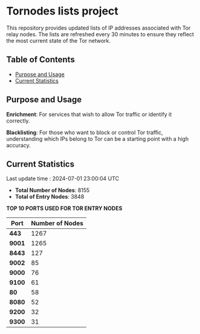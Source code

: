 # Tornodes lists project

This repository provides updated lists of IP addresses associated with Tor relay nodes. The lists are refreshed every 30 minutes to ensure they reflect the most current state of the Tor network.

## Table of Contents

- [Purpose and Usage](#purpose-and-usage)
- [Current Statistics](#current-statistics)


## Purpose and Usage

**Enrichment**: For services that wish to allow Tor traffic or identify it correctly.

**Blacklisting**: For those who want to block or control Tor traffic, understanding which IPs belong to Tor can be a starting point with a high accuracy.

## Current Statistics

Last update time : 2024-07-01 23:00:04 UTC

- **Total Number of Nodes**: 8155
- **Total of Entry Nodes**: 3848

**TOP 10 PORTS USED FOR TOR ENTRY NODES**

| **Port** | **Number of Nodes** |
|------|-----------------|
| **443**   | 1267  |
| **9001**   | 1265  |
| **8443**   | 127  |
| **9002**   | 85  |
| **9000**   | 76  |
| **9100**   | 61  |
| **80**   | 58  |
| **8080**   | 52  |
| **9200**   | 32  |
| **9300**   | 31  |

